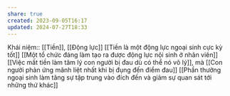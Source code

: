 ```yaml
---
share: true
created: 2023-09-05T16:17
updated: 2024-07-27T18:33
---
```

Khái niệm:: [[Tiền]], [[Động lực]]
[[Tiền là một động lực ngoại sinh cực kỳ tốt]]
[[Một tổ chức đáng làm tạo ra được động lực nội sinh ở nhân viên]]
[[Việc mất tiền làm tâm lý con người bị đau dù có thể nó vô lý]], mà [[Con người phản ứng mãnh liệt nhất khi bị đụng đến điểm đau]]
[[Phần thưởng ngoại sinh làm tăng sự tập trung vào đích đến và giảm sự quan sát tới những thứ khác]]
